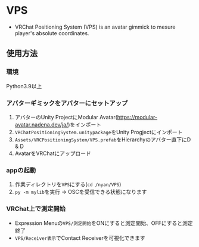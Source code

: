 # VPS
* VRChat Positioning System (VPS) is an avatar gimmick to mesure player's absolute coordinates.

## 使用方法

### 環境
Python3.9以上

### アバターギミックをアバターにセットアップ
1. アバターのUnity ProjectにModular Avatar(https://modular-avatar.nadena.dev/ja/)をインポート
2. `VRChatPositioningSystem.unitypackage`をUnity Progjectにインポート
3. `Assets/VRCPositioningSystem/VPS.prefab`をHierarchyのアバター直下にD & D
4. AvatarをVRChatにアップロード

### appの起動
1. 作業ディレクトリを`VPS`にする(`cd /nyan/VPS`)
2. `py -m mylib`を実行 -> OSCを受信できる状態になります

### VRChat上で測定開始
* Expression Menuの`VPS/測定開始`をONにすると測定開始、OFFにすると測定終了
* `VPS/Receiver表示`でContact Receiverを可視化できます